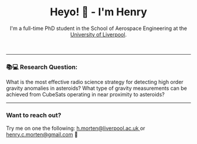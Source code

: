 <div align="center">
    <h1><strong>Heyo! 👋 - I'm Henry</strong></h1>
    <p>I'm a full-time PhD student in the School of Aerospace Engineering at the <a href="https://www.liverpool.ac.uk/">University of Liverpool</a>.</p> 
</div>
<br>

<hr>

<div>
    <h3>📚💻 Research Question:</h3>
    <p>What is the most effective radio science strategy for detecting high order gravity anomalies in asteroids? What type of gravity measurements can be achieved from CubeSats operating in near proximity to asteroids?</p>
</div>

<hr>

<div>
	<h3> Want to reach out? </h3>
	  <p>
        Try me on one the following: <a href="mailto:h.morten@liverpool.ac.uk">h.morten@liverpool.ac.uk </a> or    <a href="mailto:henry.c.morten@gmail.com">henry.c.morten@gmail.com</a> 📨
        </p>

<div/>
